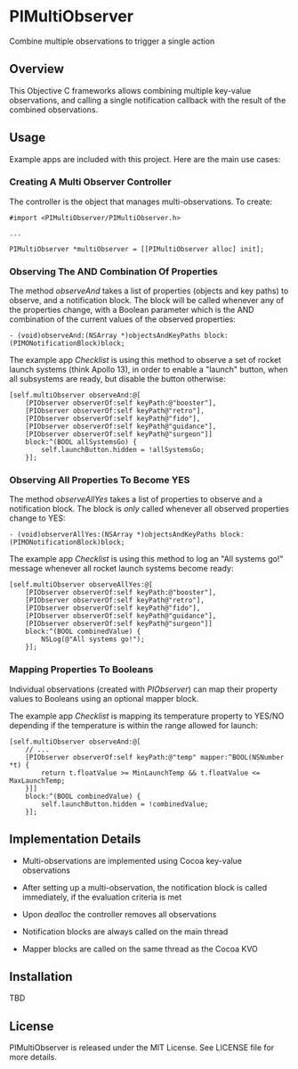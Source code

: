 # PIMultiObserver

Combine multiple observations to trigger a single action


## Overview

This Objective C frameworks allows combining multiple key-value observations, and calling a single notification callback with the result of the combined observations.


## Usage

Example apps are included with this project. Here are the main use cases:

### Creating A Multi Observer Controller

The controller is the object that manages multi-observations. To create:

    #import <PIMultiObserver/PIMultiObserver.h>
    
    ...
    
    PIMultiObserver *multiObserver = [[PIMultiObserver alloc] init];
    

### Observing The AND Combination Of Properties

The method *observeAnd* takes a list of properties (objects and key paths) to observe, and a notification block. The block will be called whenever any of the properties change, with a Boolean parameter which is the AND combination of the current values of the observed properties:

    - (void)observeAnd:(NSArray *)objectsAndKeyPaths block:(PIMONotificationBlock)block;

The example app *Checklist* is using this method to observe a set of rocket launch systems (think Apollo 13), in order to enable a "launch" button, when all subsystems are ready, but disable the button otherwise:

    [self.multiObserver observeAnd:@[
        [PIObserver observerOf:self keyPath:@"booster"],
        [PIObserver observerOf:self keyPath@"retro"],
        [PIObserver observerOf:self keyPath@"fido"],
        [PIObserver observerOf:self keyPath@"guidance"],
        [PIObserver observerOf:self keyPath@"surgeon"]] 
        block:^(BOOL allSystemsGo) {
            self.launchButton.hidden = !allSystemsGo;
        }];


### Observing All Properties To Become YES

The method *observeAllYes* takes a list of properties to observe and a notification block. The block is *only* called whenever all observed properties change to YES:

    - (void)observerAllYes:(NSArray *)objectsAndKeyPaths block:(PIMONotificationBlock)block;
    
The example app *Checklist* is using this method to log an "All systems go!" message whenever all rocket launch systems become ready:

    [self.multiObserver observeAllYes:@[
        [PIObserver observerOf:self keyPath:@"booster"],
        [PIObserver observerOf:self keyPath@"retro"],
        [PIObserver observerOf:self keyPath@"fido"],
        [PIObserver observerOf:self keyPath@"guidance"],
        [PIObserver observerOf:self keyPath@"surgeon"]] 
        block:^(BOOL combinedValue) {
            NSLog(@"All systems go!");
        }];
        
        
### Mapping Properties To Booleans

Individual observations (created with *PIObserver*) can map their property values to Booleans using an optional mapper block. 

The example app *Checklist* is mapping its temperature property to YES/NO depending if the temperature is within the range allowed for launch:

    [self.multiObserver observeAnd:@[
        // ...
        [PIObserver observerOf:self keyPath:@"temp" mapper:^BOOL(NSNumber *t) {
            return t.floatValue >= MinLaunchTemp && t.floatValue <= MaxLaunchTemp;
        }]]
        block:^(BOOL combinedValue) {
            self.launchButton.hidden = !combinedValue;
        }];


## Implementation Details

* Multi-observations are implemented using Cocoa key-value observations

* After setting up a multi-observation, the notification block is called immediately, if the evaluation criteria is met

* Upon *dealloc* the controller removes all observations

* Notification blocks are always called on the main thread

* Mapper blocks are called on the same thread as the Cocoa KVO


## Installation

TBD


## License

PIMultiObserver is released under the MIT License. See LICENSE file for more details.
